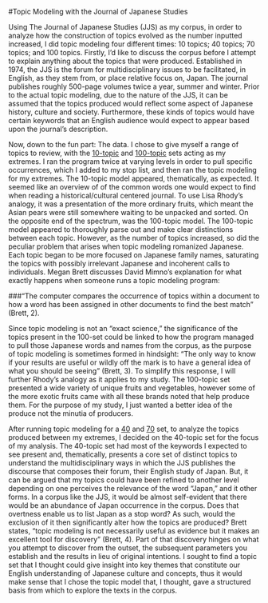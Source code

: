 #Topic Modeling with the Journal of Japanese Studies

Using The Journal of Japanese Studies (JJS) as my corpus, in order to analyze how the construction of topics evolved as the number inputted increased, I did topic modeling four different times: 10 topics; 40 topics; 70 topics; and 100 topics. Firstly, I’d like to discuss the corpus before I attempt to explain anything about the topics that were produced. Established in 1974, the JJS is the forum for multidisciplinary issues to be facilitated, in English, as they stem from, or place relative focus on, Japan. The journal publishes roughly 500-page volumes twice a year, summer and winter. Prior to the actual topic modeling, due to the nature of the JJS, it can be assumed that the topics produced would reflect some aspect of Japanese history, culture and society. Furthermore, these kinds of topics would have certain keywords that an English audience would expect to appear based upon the journal’s description. 

Now, down to the fun part: The data. I chose to give myself a range of topics to review, with the [10-topic](https://github.com/introdh2016/response1_textanalysis/blob/Artis/Screen%20Shot%202016-10-09%20at%2011.23.52%20PM.png) and [100-topic](https://github.com/introdh2016/response1_textanalysis/blob/Artis/Screen%20Shot%202016-10-09%20at%2011.25.48%20PM.png) sets acting as my extremes. I ran the program twice at varying levels in order to pull specific occurrences, which I added to my stop list, and then ran the topic modeling for my extremes. The 10-topic model appeared, thematically, as expected. It seemed like an overview of of the common words one would expect to find when reading a historical/cultural centered journal. To use Lisa Rhody’s analogy, it was a presentation of the more ordinary fruits, which meant the Asian pears were still somewhere waiting to be unpacked and sorted. On the opposite end of the spectrum, was the 100-topic model. The 100-topic model appeared to thoroughly parse out and make clear distinctions between each topic. However, as the number of topics increased, so did the peculiar problem that arises when topic modeling romanized Japanese. Each topic began to be more focused on Japanese family names, saturating the topics with possibly irrelevant Japanese and incoherent calls to individuals. Megan Brett discusses David Mimno’s explanation for what exactly happens when someone runs a topic modeling program: 

###“The computer compares the occurrence of topics within a document to how a word has been assigned in other documents to find the best match” (Brett, 2).

Since topic modeling is not an “exact science,” the significance of the topics present in the 100-set could be linked to how the program managed to pull those Japanese words and names from the corpus, as the purpose of topic modeling is sometimes formed in hindsight: “The only way to know if your results are useful or wildly off the mark is to have a general idea of what you should be seeing” (Brett, 3). To simplify this response, I will further Rhody’s analogy as it applies to my study. The 100-topic set presented a wide variety of unique fruits and vegetables, however some of the more exotic fruits came with all these brands noted that help produce them. For the purpose of my study, I just wanted a better idea of the produce not the minutia of producers.

After running topic modeling for a [40](https://github.com/introdh2016/response1_textanalysis/blob/Artis/Screen%20Shot%202016-10-09%20at%2011.24.28%20PM.png) and [70](https://github.com/introdh2016/response1_textanalysis/blob/Artis/Screen%20Shot%202016-10-10%20at%2012.46.54%20AM.png) set, to analyze the topics produced between my extremes, I decided on the 40-topic set for the focus of my analysis. The 40-topic set had most of the keywords I expected to see present and, thematically, presents a core set of distinct topics to understand the multidisciplinary ways in which the JJS publishes the discourse that composes their forum, their English study of Japan. But, it can be argued that my topics could have been refined to another level depending on one perceives the relevance of the word “Japan,” and it other forms. In a corpus like the JJS, it would be almost self-evident that there would be an abundance of Japan occurrence in the corpus. Does that overtness enable us to list Japan as a stop word? As such, would the exclusion of it then significantly alter how the topics are produced? Brett states, “topic modeling is not necessarily useful as evidence but it makes an excellent tool for discovery” (Brett, 4). Part of that discovery hinges on what you attempt to discover from the outset, the subsequent parameters you establish and the results in lieu of original intentions. I sought to find a topic set that I thought could give insight into key themes that constitute our English understanding of Japanese culture and concepts, thus it would make sense that I chose the topic model that, I thought, gave a structured basis from which to explore the texts in the corpus. 
